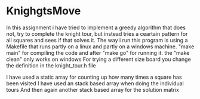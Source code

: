 # KnighgtsMove

In this assignment i have tried to implement a greedy algorithm that does not, try to complete the knight tour, but instead tries a ceartain pattern for all squares and sees if that solves it.
The way i run this program is using a Makefile that runs  partly on a linux and partly on a windows machine.
"make main" for compiling the code and after "make go" for running it. the "make clean" only works on windows
For trying a different size board you change the definition in the knight_tour.h file

I have used a static array for counting up how many times a square has been visited
I have used an stack based array when doing the individual tours
And then again another stack based array for the solution matrix
